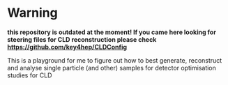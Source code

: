 # Warning
**this repository is outdated at the moment! If you came here looking for steering files for CLD reconstruction please check https://github.com/key4hep/CLDConfig**


This is a playground for me to figure out how to best generate, reconstruct and analyse single particle (and other) samples for detector optimisation studies for CLD
